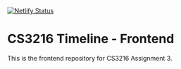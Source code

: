 [![Netlify Status](https://api.netlify.com/api/v1/badges/77f94183-2907-427a-964f-f47486b4b166/deploy-status)](https://app.netlify.com/sites/cs3216-timeline/deploys)

# CS3216 Timeline - Frontend
This is the frontend repository for CS3216 Assignment 3.
